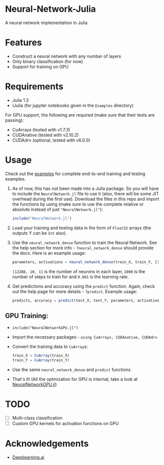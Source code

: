# Neural-Network-Julia

A neural network implementation in Julia

# Features

 - Construct a neural network with any number of layers
 - Only binary classification (for now)
 - Support for training on GPU

# Requirements

 - Julia 1.3
 - IJulia (for jupyter notebooks given in the `Examples` directory)
 
For GPU support, the following are required (make sure that their tests are passing):
 - CuArrays (tested with v1.7.3)
 - CUDAnative (tested with v2.10.2)
 - CUDAdrv (optional, tested with v6.0.0)

# Usage

Check out the [examples](./Examples) for complete end-to-end training and testing examples.

1. As of now, this has not been made into a Julia package. So you will have to include the `NeuralNetwork.jl` file to use it (also, there will be some JIT overhead during the first use). Download the files in this repo and import the functions by using (make sure to use the complete relative or absolute instead of just `"NeuralNetwork.jl"`):
    ```julia
    include("NeuralNetwork.jl")
    ```

2. Load your training and testing data in the form of `Float32` arrays (the outputs Y can be `Int` also).

3. Use the `neural_network_dense` function to train the Neural Network. See the help section for more info - `?neural_network_dense` should provide the docs. Here is an example usage:
    ```julia
    parameters, activations = neural_network_dense(train_X, train_Y, [12288, 10, 1], 1000, 0.001)
    ```
    
    `[12288, 10, 1]` is the number of neurons in each layer, `1000` is the number of steps to train for and `0.001` is the learning rate.

4. Get predictions and accuracy using the `predict` function. Again, check out the help page for more details - `?predict`. Example usage:
    ```julia
    predicts, accuracy = predict(test_X, test_Y, parameters, activations)
    ```

## GPU Training:

 - `include("NeuralNetworkGPU.jl")`
 - Import the necessary packages - `using CuArrays, CUDAnative, CUDAdrv`
 - Convert the training data to `CuArray`s:

    ```julia
    train_X = CuArray(train_X)
    train_Y = CuArray(train_Y)
    ```
 - Use the same `neural_network_dense` and `predict` functions
 - That's it! (All the optmization for GPU is internal, take a look at [NeuralNetworkGPU.jl](NeuralNetworkGPU.jl))

# TODO

 - [ ] Multi-class classification
 - [ ] Custom GPU kernels for activation functions on GPU

# Acknowledgements

 - [Deeplearning.ai](https://www.deeplearning.ai/)
